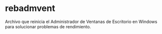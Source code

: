 # rebadmvent
Archivo que reinicia el Administrador de Ventanas de Escritorio en Windows para solucionar problemas de rendimiento.
